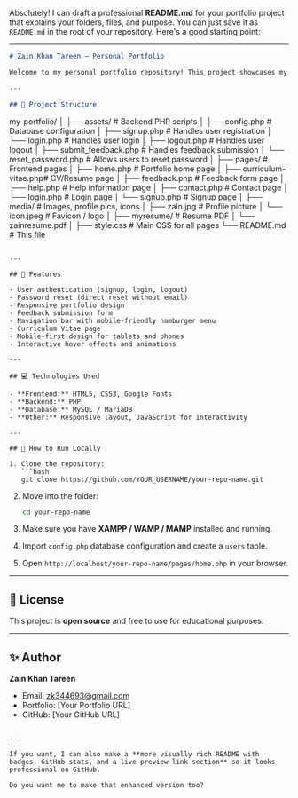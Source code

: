 Absolutely! I can draft a professional **README.md** for your portfolio project that explains your folders, files, and purpose. You can just save it as `README.md` in the root of your repository. Here's a good starting point:

---

```markdown
# Zain Khan Tareen — Personal Portfolio

Welcome to my personal portfolio repository! This project showcases my skills, projects, CV, and contact information. It is built using **HTML, CSS, PHP, and MySQL** with a responsive and interactive design.

---

## 📂 Project Structure

```

my-portfolio/
│
├── assets/                 # Backend PHP scripts
│   ├── config.php          # Database configuration
│   ├── signup.php          # Handles user registration
│   ├── login.php           # Handles user login
│   ├── logout.php          # Handles user logout
│   ├── submit_feedback.php # Handles feedback submission
│   └── reset_password.php  # Allows users to reset password
│
├── pages/                  # Frontend pages
│   ├── home.php            # Portfolio home page
│   ├── curriculum-vitae.php# CV/Resume page
│   ├── feedback.php        # Feedback form page
│   ├── help.php            # Help information page
│   ├── contact.php         # Contact page
│   ├── login.php           # Login page
│   └── signup.php          # Signup page
│
├── media/                  # Images, profile pics, icons
│   ├── zain.jpg            # Profile picture
│   └── icon.jpeg           # Favicon / logo
│
├── myresume/               # Resume PDF
│   └── zainresume.pdf
│
├── style.css               # Main CSS for all pages
└── README.md               # This file

````

---

## 🚀 Features

- User authentication (signup, login, logout)
- Password reset (direct reset without email)
- Responsive portfolio design
- Feedback submission form
- Navigation bar with mobile-friendly hamburger menu
- Curriculum Vitae page
- Mobile-first design for tablets and phones
- Interactive hover effects and animations

---

## 💻 Technologies Used

- **Frontend:** HTML5, CSS3, Google Fonts
- **Backend:** PHP
- **Database:** MySQL / MariaDB
- **Other:** Responsive layout, JavaScript for interactivity

---

## 🔧 How to Run Locally

1. Clone the repository:
   ```bash
   git clone https://github.com/YOUR_USERNAME/your-repo-name.git
````

2. Move into the folder:

   ```bash
   cd your-repo-name
   ```
3. Make sure you have **XAMPP / WAMP / MAMP** installed and running.
4. Import `config.php` database configuration and create a `users` table.
5. Open `http://localhost/your-repo-name/pages/home.php` in your browser.

---

## 📄 License

This project is **open source** and free to use for educational purposes.

---

## ✨ Author

**Zain Khan Tareen**

* Email: [zk344693@gmail.com](mailto:zk344693@gmail.com)
* Portfolio: [Your Portfolio URL]
* GitHub: [Your GitHub URL]

```

---

If you want, I can also make a **more visually rich README with badges, GitHub stats, and a live preview link section** so it looks professional on GitHub.  

Do you want me to make that enhanced version too?
```
